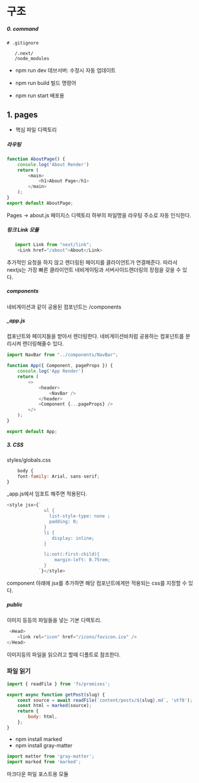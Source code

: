 # 구조

##### 0. command
```
# .gitignore

   /.next/
   /node_modules
```
- npm run dev
  데브서버: 수정시 자동 업데이트

- npm run build
  빌드 명령어
- npm run start
  배포용

## 1. pages
   - 핵심 파일 디렉토리
##### 라우팅
```javascript
function AboutPage() {
    console.log('About Render')
    return (
        <main>
            <h1>About Page</h1>
        </main>
    );
}
export default AboutPage;
```
Pages
   -> about.js
페이지스 디렉토리 하부의 파일명을 라우팅 주소로 자동 인식한다.


##### 링크 Link 모듈
```javascript
   import Link from "next/link";
    <Link href="/about">About</Link>
```
추가적인 요청을 하지 않고 렌더링된 페이지를 
클라이언트가 연결해준다.
따라서 nextjs는 가장 빠른 클라이언트 네비게이팅과 
서버사이드렌더링의 장점을 갖을 수 있다.


##### components
네비게이션과 같이 공용된 컴포넌트는
/components

##### _app.js
컴포넌트와 페이지들을 받아서 렌더링한다.
네비게이션바처럼 공용하는 컴포넌트를 분리시켜 렌더링해줄수 있다.
```javascript
import NavBar from "../components/NavBar";

function App({ Component, pageProps }) {
    console.log('App Render')
    return (
        <>
            <header>
                <NavBar />
            </header>
            <Component {...pageProps} />
        </>
    );
}

export default App;
```

##### 3. CSS
styles/globals.css
```javascript
    body {
    font-family: Arial, sans-serif;
}
```
_app.js에서 임포트 해주면 적용된다.


```javascript
<style jsx>{`
              ul {
                list-style-type: none ;
                padding: 0;
              }
              li {
                 display: inline;
              }

              li:not(:first-child){
                  margin-left: 0.75rem;
              }
            `}</style>
```
component 아래에 jsx를 추가하면
해당 컴포넌트에게만 적용되는 css를 지정할 수 있다.

##### public
이미지 등등의 파일들을 넣는 기본 디렉토리.
```javascript
 <Head>
    <link rel="icon" href="/icons/favicon.ico" />
</Head>
```
이미지등의 파일을 읽으려고 할때 디폴트로 참조한다.



### 파일 읽기
```javascript
import { readFile } from 'fs/promises';

export async function getPost(slug) {
    const source = await readFile(`content/posts/${slug}.md`, 'utf8');
    const html = marked(source);
    return {
        body: html,
    };
}
```

- npm install marked
- npm install gray-matter

```javascript
import matter from 'gray-matter';
import marked from 'marked';
```

마크다운 파일 포스트용 모듈